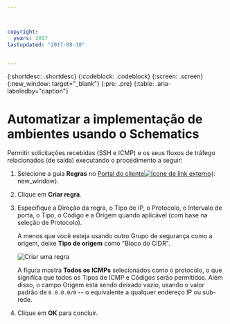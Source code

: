 ```yaml
---



copyright:
  years: 2017
lastupdated: "2017-08-10"


---
```


{:shortdesc: .shortdesc}
{:codeblock: .codeblock}
{:screen: .screen}
{:new_window: target="_blank"}
{:pre: .pre}
{:table: .aria-labeledby="caption"}

# Automatizar a implementação de ambientes usando o Schematics
Permitir solicitações recebidas (SSH e ICMP) e os seus fluxos de tráfego relacionados (de saída) executando o procedimento a seguir:

1. Selecione a guia **Regras** no [Portal do cliente![Ícone de link externo](../../icons/launch-glyph.svg "Ícone de link externo")](https://control.softlayer.com/){: new_window}.
2.	Clique em **Criar regra**.
3.	Especifique a Direção da regra, o Tipo de IP, o Protocolo, o Intervalo de porta, o Tipo, o Código e a Origem quando aplicável (com base na seleção de Protocolo). 

	A menos que você esteja usando outro Grupo de segurança como a origem, deixe **Tipo de origem** como "Bloco do CIDR".
	
	![Criar uma regra](rule_sg.jpg)
	
	A figura mostra **Todos os ICMPs** selecionados como o protocolo, o que significa que todos os Tipos de ICMP e Códigos serão permitidos. Além disso, o campo Origem está sendo deixado vazio, usando o valor padrão de `0.0.0.0/0` -- o equivalente a qualquer endereço IP ou sub-rede.

4.	Clique em **OK** para concluir.
